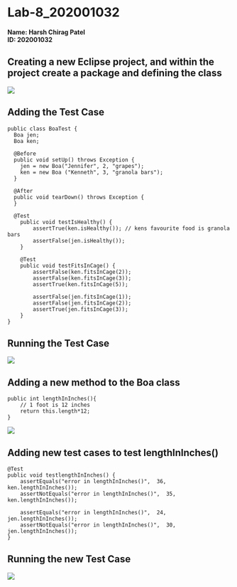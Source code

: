 # Lab-8_202001032

**Name: Harsh Chirag Patel**  
**ID: 202001032**  

## Creating a new Eclipse project, and within the project create a package and defining the class

<img src="https://user-images.githubusercontent.com/95064151/233036757-48d69020-3270-44bc-9c8b-c8443862f8ff.png">

## Adding the Test Case

    public class BoaTest {
      Boa jen;
      Boa ken;

      @Before
      public void setUp() throws Exception {
        jen = new Boa("Jennifer", 2, "grapes");
        ken = new Boa ("Kenneth", 3, "granola bars");
      }

      @After
      public void tearDown() throws Exception {
      }

      @Test
        public void testIsHealthy() {
            assertTrue(ken.isHealthy()); // kens favourite food is granola bars
            assertFalse(jen.isHealthy());
        }

        @Test
        public void testFitsInCage() {
            assertFalse(ken.fitsInCage(2));
            assertFalse(ken.fitsInCage(3));
            assertTrue(ken.fitsInCage(5));

            assertFalse(jen.fitsInCage(1));
            assertFalse(jen.fitsInCage(2));
            assertTrue(jen.fitsInCage(3));
        }
    }

## Running the Test Case

<img src="https://user-images.githubusercontent.com/95064151/233039273-d00304f8-2deb-4061-af0c-b76a2254d573.png">

## Adding a new method to the Boa class

	public int lengthInInches(){
		// 1 foot is 12 inches
		return this.length*12;
	}

<img src="https://user-images.githubusercontent.com/95064151/233043524-77bdff56-2e7b-4f43-bd8a-0ca06593abf9.png">

## Adding new test cases to test lengthInInches()

    @Test
    public void testlengthInInches() {
    	assertEquals("error in lengthInInches()",  36, ken.lengthInInches());
    	assertNotEquals("error in lengthInInches()",  35, ken.lengthInInches());
        
    	assertEquals("error in lengthInInches()",  24, jen.lengthInInches());
    	assertNotEquals("error in lengthInInches()",  30, jen.lengthInInches());
    }
    
## Running the new Test Case

<img src="https://user-images.githubusercontent.com/95064151/233043180-b2f14800-de7b-4d43-a372-2e3cfdc44d44.png">

